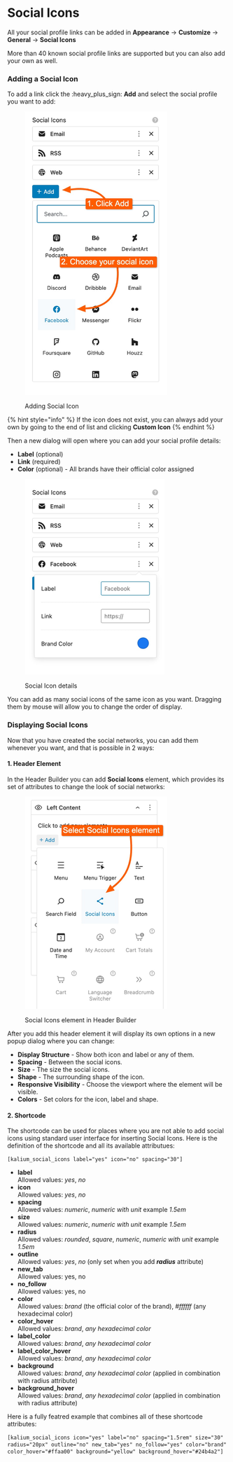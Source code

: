# Social Icons

All your social profile links can be added in **Appearance** -> **Customize** -> **General** -> **Social Icons**

More than 40 known social profile links are supported but you can also add your own as well.

### Adding a Social Icon

To add a link click the :heavy\_plus\_sign: **Add** and select the social profile you want to add:



<figure><img src="../.gitbook/assets/Social Icon Add.jpg" alt="" width="326"><figcaption><p>Adding Social Icon</p></figcaption></figure>

{% hint style="info" %}
If the icon does not exist, you can always add your own by going to the end of list and clicking **Custom Icon**
{% endhint %}

Then a new dialog will open where you can add your social profile details:

* **Label** (optional)
* **Link** (required)
* **Color** (optional) - All brands have their official color assigned

<figure><img src="../.gitbook/assets/Social Icon Label and Link.jpg" alt="" width="319"><figcaption><p>Social Icon details</p></figcaption></figure>

You can add as many social icons of the same icon as you want. Dragging them by mouse will allow you to change the order of display.

### Displaying Social Icons

Now that you have created the social networks, you can add them whenever you want, and that is possible in 2 ways:

#### 1. Header Element

In the Header Builder you can add **Social Icons** element, which provides its set of attributes to change the look of social networks:

<figure><img src="../.gitbook/assets/Social Icons Header Element.jpg" alt="" width="326"><figcaption><p>Social Icons element in Header Builder</p></figcaption></figure>

After you add this header element it will display its own options in a new popup dialog where you can change:

* **Display Structure** - Show both icon and label or any of them.
* **Spacing** - Between the social icons.
* **Size** - The size the social icons.
* **Shape** - The surrounding shape of the icon.
* **Responsive Visibility** - Choose the viewport where the element will be visible.
* **Colors** - Set colors for the icon, label and shape.

#### 2. Shortcode

The shortcode can be used for places where you are not able to add social icons using standard user interface for inserting Social Icons. Here is the definition of the shortcode and all its available attributues:

```
[kalium_social_icons label="yes" icon="no" spacing="30"]
```

* **label**\
  Allowed values: _yes_, _no_
* **icon**\
  Allowed values: _yes_, _no_
* **spacing**\
  Allowed values: _numeric_, _numeric with unit_ example _1.5em_
* **size**\
  Allowed values: _numeric_, _numeric with unit_ example _1.5em_
* **radius**\
  Allowed values: _rounded_, _square_, _numeric_, _numeric with unit_ example _1.5em_
* **outline**\
  Allowed values: _yes_, _no_ (only set when you add _**radius**_ attribute)
* **new\_tab**\
  Allowed values: yes, no
* **no\_follow**\
  Allowed values: yes, no
* **color**\
  Allowed values: _brand_ (the official color of the brand), _#ffffff_ (any hexadecimal color)
* **color\_hover**\
  Allowed values: _brand_, _any hexadecimal color_
* **label\_color**\
  Allowed values: _brand_, _any hexadecimal color_
* **label\_color\_hover**\
  Allowed values: _brand_, _any hexadecimal color_
* **background**\
  Allowed values: _brand_, _any hexadecimal color_ (applied in combination with radius attribute)
* **background\_hover**\
  Allowed values: _brand_, _any hexadecimal color_ (applied in combination with radius attribute)

Here is a fully featred example that combines all of these shortcode attributes:

```
[kalium_social_icons icon="yes" label="no" spacing="1.5rem" size="30" radius="20px" outline="no" new_tab="yes" no_follow="yes" color="brand" color_hover="#ffaa00" background="yellow" background_hover="#24b4a2"]
```
